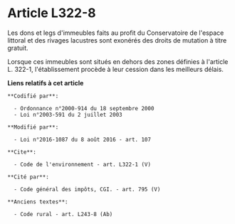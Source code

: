 # Article L322-8

Les dons et legs d'immeubles faits au profit du Conservatoire de l'espace littoral et des rivages lacustres sont exonérés des
droits de mutation à titre gratuit. 

Lorsque ces immeubles sont situés en dehors des zones définies à l'article L. 322-1, l'établissement procède à leur cession
dans les meilleurs délais.

**Liens relatifs à cet article**

	**Codifié par**:

	  - Ordonnance n°2000-914 du 18 septembre 2000
	  - Loi n°2003-591 du 2 juillet 2003

	**Modifié par**:

	  - Loi n°2016-1087 du 8 août 2016 - art. 107

	**Cite**:

	  - Code de l'environnement - art. L322-1 (V)

	**Cité par**:

	  - Code général des impôts, CGI. - art. 795 (V)

	**Anciens textes**:

	  - Code rural - art. L243-8 (Ab)
